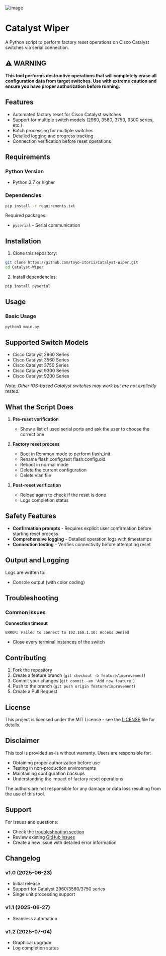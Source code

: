 ![image](https://github.com/user-attachments/assets/45a5ab9d-e485-4a1d-b5e7-534229120baf)

<!-- Make the Readme more technical looking -->

# Catalyst Wiper

A Python script to perform factory reset operations on Cisco Catalyst switches via serial connection.

## ⚠️ WARNING

**This tool performs destructive operations that will completely erase all configuration data from target switches. Use with extreme caution and ensure you have proper authorization before running.**

## Features

- Automated factory reset for Cisco Catalyst switches
- Support for multiple switch models (2960, 3560, 3750, 9300 series, etc.)
- Batch processing for multiple switches
- Detailed logging and progress tracking
- Connection verification before reset operations

## Requirements

### Python Version
- Python 3.7 or higher

### Dependencies
```bash
pip install -r requirements.txt
```

Required packages:
- `pyserial` - Serial communication

## Installation

1. Clone this repository:
```bash
git clone https://github.com/toyo-itorii/Catalyst-Wiper.git
cd Catalyst-Wiper
```

2. Install dependencies:
```bash
pip install pyserial
```

## Usage

### Basic Usage
```bash
python3 main.py
```

## Supported Switch Models

- Cisco Catalyst 2960 Series
- Cisco Catalyst 3560 Series  
- Cisco Catalyst 3750 Series
- Cisco Catalyst 9300 Series
- Cisco Catalyst 9200 Series

*Note: Other IOS-based Catalyst switches may work but are not explicitly tested.*

## What the Script Does

1. **Pre-reset verification**
   - Show a list of used serial ports and ask the user to choose the correct one

2. **Factory reset process**
   - Boot in Rommon mode to perform flash_init
   - Rename flash:config.text flash:config.old
   - Reboot in normal mode
   - Delete the current configuration
   - Delete vlan file

3. **Post-reset verification**
   - Reload again to check if the reset is done
   - Logs completion status

## Safety Features

- **Confirmation prompts** - Requires explicit user confirmation before starting reset process
- **Comprehensive logging** - Detailed operation logs with timestamps
- **Connection testing** - Verifies connectivity before attempting reset

## Output and Logging

Logs are written to:
- Console output (with color coding)

## Troubleshooting

### Common Issues

**Connection timeout**
```
ERROR: Failed to connect to 192.168.1.10: Access Denied
```
- Close every terminal instances of the switch

## Contributing

1. Fork the repository
2. Create a feature branch (`git checkout -b feature/improvement`)
3. Commit your changes (`git commit -am 'Add new feature'`)
4. Push to the branch (`git push origin feature/improvement`)
5. Create a Pull Request

## License

This project is licensed under the MIT License - see the [LICENSE](LICENSE) file for details.

## Disclaimer

This tool is provided as-is without warranty. Users are responsible for:
- Obtaining proper authorization before use
- Testing in non-production environments
- Maintaining configuration backups
- Understanding the impact of factory reset operations

The authors are not responsible for any damage or data loss resulting from the use of this tool.

## Support

For issues and questions:
- Check the [troubleshooting section](#troubleshooting)
- Review existing [GitHub issues](https://github.com/toyo-itorii/Catalyst-Wiper/issues)
- Create a new issue with detailed error information

## Changelog

### v1.0 (2025-06-23)
- Initial release
- Support for Catalyst 2960/3560/3750 series
- Singe unit processing support

### v1.1 (2025-06-27)
- Seamless automation

### v1.2 (2025-07-04)
- Graphical upgrade
- Log completion status